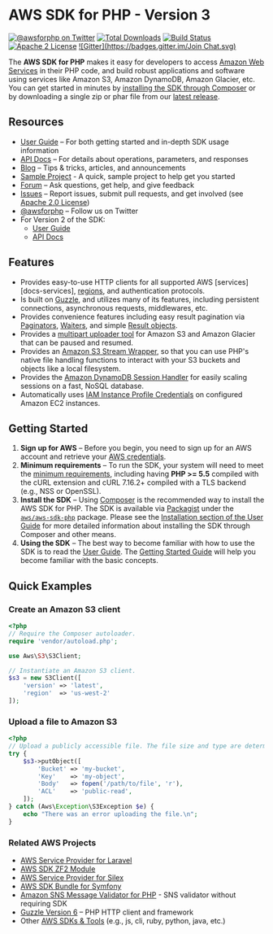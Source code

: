 # AWS SDK for PHP - Version 3

[![@awsforphp on Twitter](http://img.shields.io/badge/twitter-%40awsforphp-blue.svg?style=flat)](https://twitter.com/awsforphp)
[![Total Downloads](https://img.shields.io/packagist/dt/aws/aws-sdk-php.svg?style=flat)](https://packagist.org/packages/aws/aws-sdk-php)
[![Build Status](https://img.shields.io/travis/aws/aws-sdk-php.svg?style=flat)](https://travis-ci.org/aws/aws-sdk-php)
[![Apache 2 License](https://img.shields.io/packagist/l/aws/aws-sdk-php.svg?style=flat)](http://aws.amazon.com/apache-2-0/)
[![Gitter](https://badges.gitter.im/Join Chat.svg)](https://gitter.im/aws/aws-sdk-php?utm_source=badge&utm_medium=badge&utm_campaign=pr-badge)

The **AWS SDK for PHP** makes it easy for developers to access [Amazon Web
Services][aws] in their PHP code, and build robust applications and software
using services like Amazon S3, Amazon DynamoDB, Amazon Glacier, etc. You can
get started in minutes by [installing the SDK through Composer][docs-installation]
or by downloading a single zip or phar file from our [latest release][latest-release].

## Resources

* [User Guide][docs-guide] – For both getting started and in-depth SDK usage information
* [API Docs][docs-api] – For details about operations, parameters, and responses
* [Blog][sdk-blog] – Tips & tricks, articles, and announcements
* [Sample Project][sdk-sample] - A quick, sample project to help get you started
* [Forum][sdk-forum] – Ask questions, get help, and give feedback
* [Issues][sdk-issues] – Report issues, submit pull requests, and get involved
  (see [Apache 2.0 License][sdk-license])
* [@awsforphp][sdk-twitter] – Follow us on Twitter
* For Version 2 of the SDK:
  * [User Guide][docs-guide-v2]
  * [API Docs][docs-api-v2]

## Features

* Provides easy-to-use HTTP clients for all supported AWS
  [services][docs-services], [regions][docs-rande], and authentication
  protocols.
* Is built on [Guzzle][guzzle-docs], and utilizes many of its features,
  including persistent connections, asynchronous requests, middlewares, etc.
* Provides convenience features including easy result pagination via
  [Paginators][docs-paginators], [Waiters][docs-waiters], and simple
  [Result objects][docs-results].
* Provides a [multipart uploader tool][docs-s3-multipart] for Amazon S3 and
  Amazon Glacier that can be paused and resumed.
* Provides an [Amazon S3 Stream Wrapper][docs-streamwrapper], so that you can
  use PHP's native file handling functions to interact with your S3 buckets and
  objects like a local filesystem.
* Provides the [Amazon DynamoDB Session Handler][docs-ddbsh] for easily scaling
  sessions on a fast, NoSQL database.
* Automatically uses [IAM Instance Profile Credentials][aws-iam-credentials] on
  configured Amazon EC2 instances.

## Getting Started

1. **Sign up for AWS** – Before you begin, you need to
   sign up for an AWS account and retrieve your [AWS credentials][docs-signup].
1. **Minimum requirements** – To run the SDK, your system will need to meet the
   [minimum requirements][docs-requirements], including having **PHP >= 5.5**
   compiled with the cURL extension and cURL 7.16.2+ compiled with a TLS
   backend (e.g., NSS or OpenSSL).
1. **Install the SDK** – Using [Composer] is the recommended way to install the
   AWS SDK for PHP. The SDK is available via [Packagist] under the
   [`aws/aws-sdk-php`][install-packagist] package. Please see the
   [Installation section of the User Guide][docs-installation] for more
   detailed information about installing the SDK through Composer and other
   means.
1. **Using the SDK** – The best way to become familiar with how to use the SDK
   is to read the [User Guide][docs-guide]. The
   [Getting Started Guide][docs-quickstart] will help you become familiar with
   the basic concepts.

## Quick Examples

### Create an Amazon S3 client

```php
<?php
// Require the Composer autoloader.
require 'vendor/autoload.php';

use Aws\S3\S3Client;

// Instantiate an Amazon S3 client.
$s3 = new S3Client([
    'version' => 'latest',
    'region'  => 'us-west-2'
]);
```

### Upload a file to Amazon S3

```php
<?php
// Upload a publicly accessible file. The file size and type are determined by the SDK.
try {
    $s3->putObject([
        'Bucket' => 'my-bucket',
        'Key'    => 'my-object',
        'Body'   => fopen('/path/to/file', 'r'),
        'ACL'    => 'public-read',
    ]);
} catch (Aws\Exception\S3Exception $e) {
    echo "There was an error uploading the file.\n";
}
```

### Related AWS Projects

* [AWS Service Provider for Laravel][mod-laravel]
* [AWS SDK ZF2 Module][mod-zf2]
* [AWS Service Provider for Silex][mod-silex]
* [AWS SDK Bundle for Symfony][mod-symfony]
* [Amazon SNS Message Validator for PHP][sns-validator] - SNS validator without requiring SDK
* [Guzzle Version 6][guzzle-docs] – PHP HTTP client and framework
* Other [AWS SDKs & Tools][aws-tools] (e.g., js, cli, ruby, python, java, etc.)

[sdk-website]: http://aws.amazon.com/sdkforphp
[sdk-forum]: https://forums.aws.amazon.com/forum.jspa?forumID=80
[sdk-issues]: https://github.com/aws/aws-sdk-php/issues
[sdk-license]: http://aws.amazon.com/apache2.0/
[sdk-blog]: http://blogs.aws.amazon.com/php
[sdk-twitter]: https://twitter.com/awsforphp
[sdk-sample]: http://aws.amazon.com/developers/getting-started/php

[install-packagist]: https://packagist.org/packages/aws/aws-sdk-php
[latest-release]: https://github.com/aws/aws-sdk-php/releases

[docs-api]: http://docs.aws.amazon.com/aws-sdk-php/v3/api/index.html
[docs-guide]: http://docs.aws.amazon.com/aws-sdk-php/v3/guide/index.html
[docs-api-v2]: http://docs.aws.amazon.com/aws-sdk-php/v2/api/index.html
[docs-guide-v2]: http://docs.aws.amazon.com/aws-sdk-php/v2/guide/index.html
[docs-contribution]: https://github.com/aws/aws-sdk-php/blob/master/CONTRIBUTING.md
[docs-migration]: http://docs.aws.amazon.com/aws-sdk-php/v3/guide/guide/migration.html
[docs-signup]: http://aws.amazon.com/developers/access-keys/
[docs-requirements]: http://docs.aws.amazon.com/aws-sdk-php/v3/guide/getting-started/requirements.html
[docs-installation]: http://docs.aws.amazon.com/aws-sdk-php/v3/guide/getting-started/installation.html
[docs-quickstart]: http://docs.aws.amazon.com/aws-sdk-php/v3/guide/#getting-started
[docs-paginators]: http://docs.aws.amazon.com/aws-sdk-php/v3/guide/guide/paginators.html
[docs-waiters]: http://docs.aws.amazon.com/aws-sdk-php/v3/guide/guide/waiters.html
[docs-results]: http://docs.aws.amazon.com/aws-sdk-php/v3/guide/getting-started/basic-usage.html#result-objects
[docs-exceptions]: http://docs.aws.amazon.com/aws-sdk-php/v3/guide/quick-start.html#error-handling
[docs-wire-logging]: http://docs.aws.amazon.com/aws-sdk-php/v3/guide/faq.html#how-can-i-see-what-data-is-sent-over-the-wire
[docs-ddbsh]: http://docs.aws.amazon.com/aws-sdk-php/v3/guide/service/dynamodb-session-handler.html
[docs-rande]: http://docs.aws.amazon.com/general/latest/gr/rande.html
[docs-streamwrapper]: http://docs.aws.amazon.com/aws-sdk-php/v3/guide/service/s3-stream-wrapper.html
[docs-s3-transfer]: http://docs.aws.amazon.com/aws-sdk-php/v3/guide/service/s3-transfer.html
[docs-s3-multipart]: http://docs.aws.amazon.com/aws-sdk-php/v3/guide/service/s3-multipart-upload.html

[aws]: http://aws.amazon.com
[aws-iam-credentials]: http://docs.aws.amazon.com/AWSEC2/latest/UserGuide/UsingIAM.html#UsingIAMrolesWithAmazonEC2Instances
[aws-tools]: http://aws.amazon.com/tools
[guzzle-docs]: http://guzzlephp.org
[composer]: http://getcomposer.org
[packagist]: http://packagist.org
[psr-7]: https://github.com/php-fig/fig-standards/blob/master/accepted/PSR-7-http-message.md
[psr-4]: https://github.com/php-fig/fig-standards/blob/master/accepted/PSR-4-autoloader.md
[psr-1]: https://github.com/php-fig/fig-standards/blob/master/accepted/PSR-1-basic-coding-standard.md
[psr-2]: https://github.com/php-fig/fig-standards/blob/master/accepted/PSR-2-coding-style-guide.md

[mod-laravel]: https://github.com/aws/aws-sdk-php-laravel
[mod-zf2]: https://github.com/aws/aws-sdk-php-zf2
[mod-silex]: https://github.com/aws/aws-sdk-php-silex
[mod-symfony]: https://github.com/aws/aws-sdk-php-symfony
[sns-validator]: https://github.com/aws/aws-php-sns-message-validator
